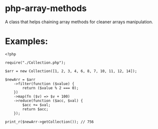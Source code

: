 # php-array-methods
A class that helps chaining array methods for cleaner arrays manipulation.

# Examples:

```
<?php

require("./Collection.php");

$arr = new Collection([1, 2, 3, 4, 6, 8, 7, 10, 11, 12, 14]);

$newArr = $arr
    ->filter(function ($value) {
        return ($value % 2 === 0);
    })
    ->map(fn ($v) => $v + 100)
    ->reduce(function ($acc, $val) {
        $acc += $val;
        return $acc;
    });

print_r($newArr->getCollection()); // 756

```
